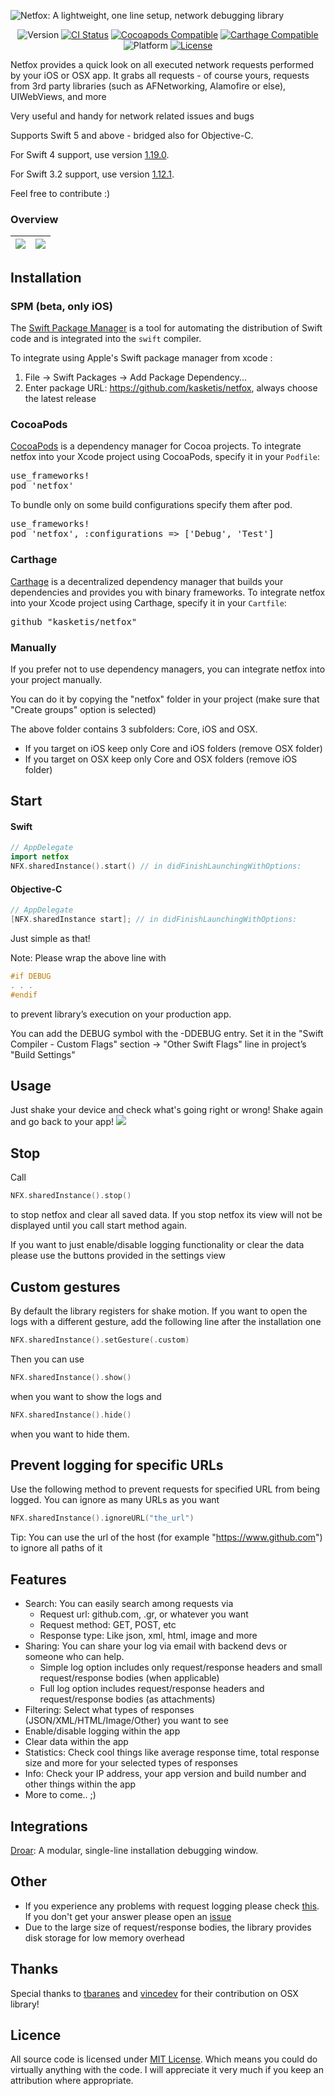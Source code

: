 ![Netfox: A lightweight, one line setup, network debugging library](https://raw.githubusercontent.com/kasketis/netfox/master/netfox-logo.png)

<p align="center">
<img alt="Version" src="https://img.shields.io/badge/version-1.20.0-green.svg?style=flat-square" />
<a href="https://travis-ci.org/kasketis/netfox"><img alt="CI Status" src="http://img.shields.io/travis/kasketis/netfox.svg?style=flat-square" /></a>
<a href="https://cocoapods.org/pods/netfox"><img alt="Cocoapods Compatible" src="https://img.shields.io/cocoapods/v/netfox.svg?style=flat-square" /></a>
<a href="https://github.com/Carthage/Carthage"><img alt="Carthage Compatible" src="https://img.shields.io/badge/carthage-compatible-4BC51D.svg?style=flat-square" /></a>
<img alt="Platform" src="https://img.shields.io/cocoapods/p/netfox.svg?style=flat-square" />
<a href="https://opensource.org/licenses/MIT"><img alt="License" src="https://img.shields.io/badge/license-MIT-orange.svg?style=flat-square" /></a>
</p>


Netfox provides a quick look on all executed network requests performed by your iOS or OSX app.
It grabs all requests - of course yours, requests from 3rd party libraries (such as AFNetworking, Alamofire or else), UIWebViews, and more

Very useful and handy for network related issues and bugs

Supports Swift 5 and above - bridged also for Objective-C.

For Swift 4 support, use version [1.19.0](https://github.com/kasketis/netfox/releases/tag/1.19.0).

For Swift 3.2 support, use version [1.12.1](https://github.com/kasketis/netfox/releases/tag/1.12.1).

Feel free to contribute :)

### Overview
| ![](https://raw.githubusercontent.com/kasketis/netfox/master/assets/overview1_5_3.gif)  | ![](https://cloud.githubusercontent.com/assets/1402212/12893260/78f90916-ce90-11e5-830a-d1a1b91b2ac4.png) |
|---|---|

## Installation

### SPM (beta, only iOS)

The [Swift Package Manager](https://swift.org/package-manager/) is a tool for automating the distribution of Swift code and is integrated into the `swift` compiler.

To integrate using Apple's Swift package manager from xcode :

1. File -> Swift Packages -> Add Package Dependency...
2. Enter package URL: https://github.com/kasketis/netfox, always choose the latest release

### CocoaPods

[CocoaPods](http://cocoapods.org) is a dependency manager for Cocoa projects. To integrate netfox into your Xcode project using CocoaPods, specify it in your `Podfile`:

<pre>
use_frameworks!
pod 'netfox'
</pre>

To bundle only on some build configurations specify them after pod.

<pre>
use_frameworks!
pod 'netfox', :configurations => ['Debug', 'Test']
</pre>

### Carthage

[Carthage](https://github.com/Carthage/Carthage) is a decentralized dependency manager that builds your dependencies and provides you with binary frameworks. To integrate netfox into your Xcode project using Carthage, specify it in your `Cartfile`:

<pre>
github "kasketis/netfox"
</pre>
### Manually

If you prefer not to use dependency managers, you can integrate netfox into your project manually.

You can do it by copying the "netfox" folder in your project (make sure that "Create groups" option is selected)

The above folder contains 3 subfolders: Core, iOS and OSX. 

- If you target on iOS keep only Core and iOS folders (remove OSX folder)
- If you target on OSX keep only Core and OSX folders (remove iOS folder)

## Start

#### Swift
```swift
// AppDelegate
import netfox
NFX.sharedInstance().start() // in didFinishLaunchingWithOptions:
```

</pre>

#### Objective-C
```objective-c
// AppDelegate
[NFX.sharedInstance start]; // in didFinishLaunchingWithOptions:
```

Just simple as that!

Note: Please wrap the above line with
```c
#if DEBUG
. . .
#endif
```
to prevent library’s execution on your production app.

You can add the DEBUG symbol with the -DDEBUG entry. Set it in the "Swift Compiler - Custom Flags" section -> "Other Swift Flags" line in project’s "Build Settings"

## Usage 

Just shake your device and check what's going right or wrong! 
Shake again and go back to your app!
![](https://raw.githubusercontent.com/kasketis/netfox/master/assets/shake.png)

## Stop

Call
```swift
NFX.sharedInstance().stop()
```
to stop netfox and clear all saved data. 
If you stop netfox its view will not be displayed until you call start method again. 

If you want to just enable/disable logging functionality or clear the data please use the buttons provided in the settings view

## Custom gestures

By default the library registers for shake motion. If you want to open the logs with a different gesture, add the following line after the installation one
```swift
NFX.sharedInstance().setGesture(.custom)
```
Then you can use
```swift
NFX.sharedInstance().show()
```
when you want to show the logs and
```swift
NFX.sharedInstance().hide()
```
when you want to hide them.

## Prevent logging for specific URLs

Use the following method to prevent requests for specified URL from being logged. You can ignore as many URLs as you want
```swift
NFX.sharedInstance().ignoreURL("the_url")
```
Tip: You can use the url of the host (for example "https://www.github.com") to ignore all paths of it 

## Features

- Search: You can easily search among requests via
	- Request url: github.com, .gr, or whatever you want
	- Request method: GET, POST, etc
	- Response type: Like json, xml, html, image and more 
- Sharing: You can share your log via email with backend devs or someone who can help.
	- Simple log option includes only request/response headers and small request/response bodies (when applicable)
	- Full log option includes request/response headers and request/response bodies (as attachments)
- Filtering: Select what types of responses (JSON/XML/HTML/Image/Other) you want to see
- Enable/disable logging within the app
- Clear data within the app
- Statistics: Check cool things like average response time, total response size and more for your selected types of responses
- Info: Check your IP address, your app version and build number and other things within the app
- More to come.. ;)

## Integrations

[Droar](https://github.com/myriadmobile/netfox-Droar): A modular, single-line installation debugging window.

## Other

- If you experience any problems with request logging please check [this](https://github.com/kasketis/netfox/blob/master/Workarounds.md). If you don't get your answer please open an [issue](https://github.com/kasketis/netfox/issues)
- Due to the large size of request/response bodies, the library provides disk storage for low memory overhead

## Thanks

Special thanks to [tbaranes](https://github.com/tbaranes) and [vincedev](https://github.com/vincedev) for their contribution on OSX library!

## Licence

All source code is licensed under [MIT License](https://github.com/kasketis/netfox/blob/master/LICENSE). Which means you could do virtually anything with the code. I will appreciate it very much if you keep an attribution where appropriate.

